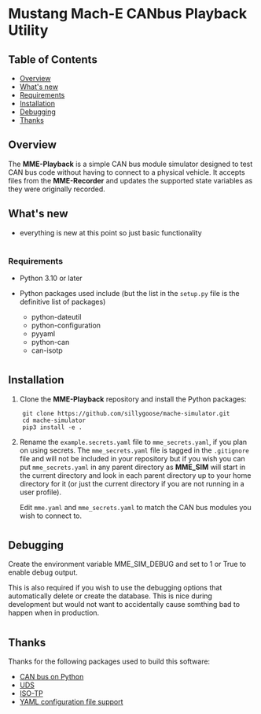 # **Mustang Mach-E CANbus Playback Utility**

## Table of Contents

- [Overview](#overview)
- [What's new](#whats-new)
- [Requirements](#requirements)
- [Installation](#installation)
- [Debugging](#debugging)
- [Thanks](#thanks)

<a id='overview'></a>

## Overview

The **MME-Playback** is a simple CAN bus module simulator designed to test CAN bus code without having to connect to a physical vehicle. It accepts files from the **MME-Recorder** and updates the supported state variables as they were originally recorded.


<a id='whats-new'></a>

## What's new

- everything is new at this point so just basic functionality

#

<a id='requirements'></a>

### Requirements

- Python 3.10 or later
- Python packages used include (but the list in the `setup.py` file is the definitive list of packages)

  - python-dateutil
  - python-configuration
  - pyyaml
  - python-can
  - can-isotp

#

<a id='installation'></a>

## Installation

1.  Clone the **MME-Playback** repository and install the Python packages:

```
    git clone https://github.com/sillygoose/mache-simulator.git
    cd mache-simulator
    pip3 install -e .
```

2.  Rename the `example.secrets.yaml` file to `mme_secrets.yaml`, if you plan on using secrets. The `mme_secrets.yaml` file is tagged in the `.gitignore` file and will not be included in your repository but if you wish you can put `mme_secrets.yaml` in any parent directory as **MME_SIM** will start in the current directory and look in each parent directory up to your home directory for it (or just the current directory if you are not running in a user profile).

    Edit `mme.yaml` and `mme_secrets.yaml` to match the CAN bus modules you wish to connect to.


#

## Debugging

Create the environment variable MME_SIM_DEBUG and set to 1 or True to enable debug output.

This is also required if you wish to use the debugging options that automatically delete or create the database. This is nice during development but would not want to accidentally cause somthing bad to happen when in production.

#

<a id='thanks'></a>

## Thanks

Thanks for the following packages used to build this software:

- [CAN bus on Python](https://github.com/hardbyte/python-can)
- [UDS](https://github.com/pylessard/python-udsoncan)
- [ISO-TP](https://github.com/pylessard/python-can-isotp)
- [YAML configuration file support](https://python-configuration.readthedocs.io)
